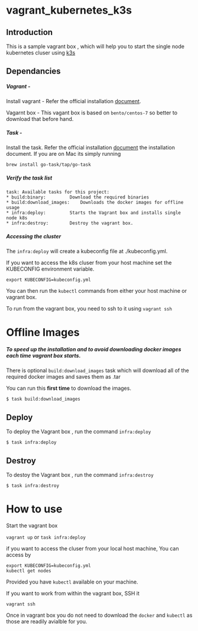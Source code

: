 # vagrant_kubernetes_k3s

## Introduction 

This is a sample vagrant box , which will help you to start the single node kubernetes cluser using [k3s](https://github.com/rancher/k3s)

## Dependancies

##### Vagrant - 

Install vagrant - Refer the official installation [document](https://www.vagrantup.com/docs/installation/).

Vagarnt box - This vagant box is based on `bento/centos-7` so better to download that before hand.

##### Task - 

Install the task. Refer the official installation [document](https://taskfile.dev/#/installation) the installation document.  If you are on Mac its simply running 

```
brew install go-task/tap/go-task
```

##### Verify the task list

```
task: Available tasks for this project:
* build:binary: 		Download the required binaries
* build:download_images: 	Downloads the docker images for offline usage
* infra:deploy: 		Starts the Vagrant box and installs single node k8s
* infra:destroy: 		Destroy the vagrant box.
```

##### Accessing the cluster 

The `infra:deploy` will create a kubeconfig file at ./kubeconfig.yml. 

If you want to access the k8s cluser from your host machine set the KUBECONFIG environment variable.

```
export KUBECONFIG=kubeconfig.yml
```

You can then run the `kubectl` commands from either your host machine or vagrant box. 

To run from the vagrant box, you need to ssh to it using `vagrant ssh`



# Offline Images

##### To speed up the installation and to avoid downloading docker images each time vagrant box starts.

There is optional `build:download_images` task which will download all of the required docker images and saves them as .tar

You can run this **first time** to download the images. 

```
$ task build:download_images
```



## Deploy

To deploy the Vagrant box , run the  command  `infra:deploy` 

```
$ task infra:deploy
```



## Destroy 

To destoy the Vagrant box  , run the  command  `infra:destroy` 

```
$ task infra:destroy
```

# How to use

Start the vagrant box

`vagrant up` or `task infra:deploy`

if you want to access the cluser from your local host machine, You can access by 
```
export KUBECONFIG=kubeconfig.yml
kubectl get nodes
```
Provided you have `kubectl` available on your machine.

If you want to work from within the vagrant box, SSH it 

```
vagrant ssh
```

Once in vagrant box you do not need to download the `docker` and `kubectl` as those are readily avialble for you.